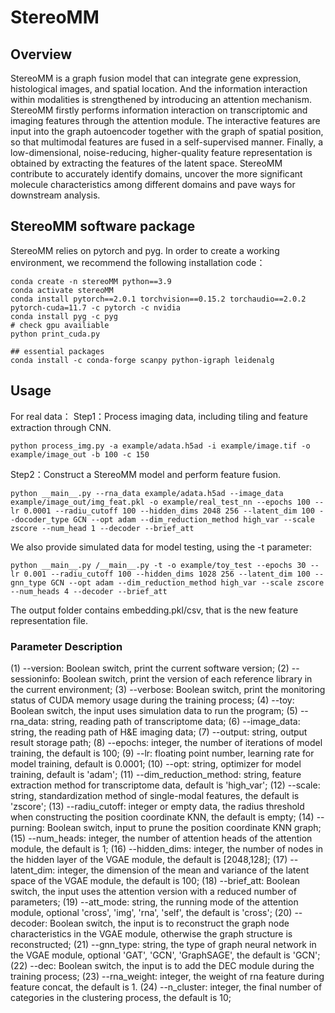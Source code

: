 # StereoMM
## Overview
StereoMM is a graph fusion model that can integrate gene expression, histological images, and spatial location. And the information interaction within modalities is strengthened by introducing an attention mechanism. StereoMM firstly performs information interaction on transcriptomic and imaging features through the attention module. The interactive features are input into the graph autoencoder together with the graph of spatial position, so that multimodal features are fused in a self-supervised manner. Finally, a low-dimensional, noise-reducing, higher-quality feature representation is obtained by extracting the features of the latent space. StereoMM contribute to accurately identify domains, uncover the more significant molecule characteristics among different domains and pave ways for downstream analysis.
## StereoMM software package
StereoMM relies on pytorch and pyg. In order to create a working environment, we recommend the following installation code：
```
conda create -n stereoMM python==3.9
conda activate stereoMM
conda install pytorch==2.0.1 torchvision==0.15.2 torchaudio==2.0.2 pytorch-cuda=11.7 -c pytorch -c nvidia
conda install pyg -c pyg
# check gpu availiable
python print_cuda.py

## essential packages
conda install -c conda-forge scanpy python-igraph leidenalg
```
## Usage
For real data：
Step1：Process imaging data, including tiling and feature extraction through CNN.
```
python process_img.py -a example/adata.h5ad -i example/image.tif -o example/image_out -b 100 -c 150
```
Step2：Construct a StereoMM model and perform feature fusion.
```
python __main__.py --rna_data example/adata.h5ad --image_data example/image_out/img_feat.pkl -o example/real_test_nn --epochs 100 --lr 0.0001 --radiu_cutoff 100 --hidden_dims 2048 256 --latent_dim 100 --docoder_type GCN --opt adam --dim_reduction_method high_var --scale zscore --num_head 1 --decoder --brief_att
```
We also provide simulated data for model testing, using the -t parameter:
```
python __main__.py /__main__.py -t -o example/toy_test --epochs 30 --lr 0.001 --radiu_cutoff 100 --hidden_dims 1028 256 --latent_dim 100 --gnn_type GCN --opt adam --dim_reduction_method high_var --scale zscore --num_heads 4 --decoder --brief_att
```
The output folder contains embedding.pkl/csv, that is the new feature representation file.
### Parameter Description
(1) --version: Boolean switch, print the current software version;
(2) --sessioninfo: Boolean switch, print the version of each reference library in the current environment;
(3) --verbose: Boolean switch, print the monitoring status of CUDA memory usage during the training process;
(4) --toy: Boolean switch, the input uses simulation data to run the program;
(5) --rna_data: string, reading path of transcriptome data;
(6) --image_data: string, the reading path of H&E imaging data;
(7) --output: string, output result storage path;
(8) --epochs: integer, the number of iterations of model training, the default is 100;
(9) --lr: floating point number, learning rate for model training, default is 0.0001;
(10) --opt: string, optimizer for model training, default is 'adam';
(11) --dim_reduction_method: string, feature extraction method for transcriptome data, default is 'high_var';
(12) --scale: string, standardization method of single-modal features, the default is 'zscore';
(13) --radiu_cutoff: integer or empty data, the radius threshold when constructing the position coordinate KNN, the default is empty;
(14) --purning: Boolean switch, input to prune the position coordinate KNN graph;
(15) --num_heads: integer, the number of attention heads of the attention module, the default is 1;
(16) --hidden_dims: integer, the number of nodes in the hidden layer of the VGAE module, the default is [2048,128];
(17) --latent_dim: integer, the dimension of the mean and variance of the latent space of the VGAE module, the default is 100;
(18) --brief_att: Boolean switch, the input uses the attention version with a reduced number of parameters;
(19) --att_mode: string, the running mode of the attention module, optional 'cross', 'img', 'rna', 'self', the default is 'cross';
(20) --decoder: Boolean switch, the input is to reconstruct the graph node characteristics in the VGAE module, otherwise the graph structure is reconstructed;
(21) --gnn_type: string, the type of graph neural network in the VGAE module, optional 'GAT', 'GCN', 'GraphSAGE', the default is 'GCN';
(22) --dec: Boolean switch, the input is to add the DEC module during the training process;
(23) --rna_weight: integer, the weight of rna feature during feature concat, the default is 1.
(24) --n_cluster: integer, the final number of categories in the clustering process, the default is 10;
